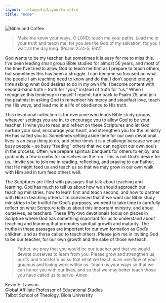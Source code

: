 ```yaml
---
layout: ../layouts/LayoutEn.astro
title: "Home"
---
```


![Bible and Coffee](/bible_and_coffee.jpg)

> Make me know your ways, O LORD;
> teach me your paths.
> Lead me in your truth and teach me,
> for you are the God of my salvation;
> for you I wait all the day long. (Psalm 25:4-5, ESV)

God wants to be my teacher, but sometimes it is easy for me to miss this. I’ve been leading small group Bible studies for almost 50 years, and most of the time I’ve tried to allow God to teach me first as I prepare to teach others, but sometimes this has been a struggle. I can become so focused on what the people I am teaching need to know and do that I don’t spend enough time asking what God desires to do in my own life. I become content with second-hand truth – truth for “you,” instead of truth for “us.” When I recognize this tendency in myself I repent, turn back to Psalm 25, and join the psalmist in asking God to remember his mercy and steadfast love, teach me His ways, and lead me in a life of obedience to His truth.

This devotional collection is for everyone who leads Bible study groups, whatever settings you are in, to encourage you to allow God to be your teacher. I invite you to read and reflect on these Scriptures and let God nurture your soul, encourage your heart, and strengthen you for the ministry He has called you to. Sometimes setting aside time for our own devotional lives is an easy thing to do, and other times it is a challenge because we are busy people – so busy “feeding” others that we can neglect our own souls in the process. Often, we prepare spiritual banquets for others to enjoy, and grab only a few crumbs for ourselves on the run. This is not God’s desire for us. I invite you to join me in reading, reflecting, and praying to our Father, that He might feed us and teach us so that we may grow in our own walk with Him and in turn feed others well.

The Scriptures are filled with passages that talk about teaching and learning. God has much to tell us about how we should approach our teaching ministries, how to learn first and teach second, and how to partner with Him in teaching others. I’m convinced that if we want our Bible study ministries to be fruitful for God’s purposes, we need to take time to carefully reflect on what Scripture tells us about this important ministry, and about ourselves, as teachers.
These fifty-two devotionals focus on places in Scripture where God has something important for us to understand about teaching and learning that promotes spiritual growth and maturity. The truths in these passages are important for our own formation as God’s children, and as those called to teach others. Please join me in inviting God to be our teacher, for our own growth and the sake of those we teach.

> Father, we pray that you would be our teacher and that we would devote ourselves to learn from you. Please grow and strengthen us, purify and transform us so that what we teach is an overflow of your gracious and loving work within us. Teach us your ways so that we can honor you with our lives, and so that we may better teach those you have called us to serve. Amen.

Kevin E. Lawson\
Global Affiliate Professor of Educational Studies\
Talbot School of Theology, Biola University